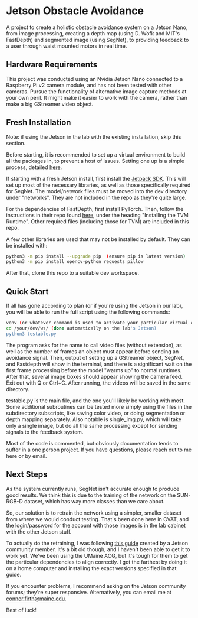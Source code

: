 
# Jetson Obstacle Avoidance

A project to create a holistic obstacle avoidance 
system on a Jetson Nano, from image processing, 
creating a depth map (using D. Wofk and MIT's FastDepth) and 
segmented image (using SegNet), to providing feedback to a user through 
waist mounted motors in real time.



## Hardware Requirements

This project was conducted using an Nvidia Jetson Nano connected to a Raspberry Pi v2 
camera module, and has not been tested with other cameras. Pursue the functionality of alternative
image capture methods at your own peril. It might make it easier to work with the camera, rather than 
make a big GStreamer video object.
## Fresh Installation

Note: if using the Jetson in the lab with the existing installation, skip this section.

Before starting, it is recommended to set up a virtual environment to build all the packages
in, to prevent a host of issues. Setting one up is a simple process, detailed [here](https://docs.python.org/3/tutorial/venv.html).

If starting with a fresh Jetson install, 
first install the [Jetpack SDK](https://developer.nvidia.com/embedded/jetpack). 
This will set up most of the necessary libraries, 
as well as those specifically required for SegNet.
The model/network files must be moved into the dev directory under "networks".
They are not included in the repo as they're quite large.

For the dependencies of FastDepth, first install PyTorch. Then, follow the instructions
in their repo found [here](https://github.com/dwofk/fast-depth),
under the heading "Installing the TVM Runtime". 
Other required files (including those for TVM) are included in this repo.

A few other libraries are used that may not be installed by default.
They can be installed with:

```bash
python3 -m pip install --upgrade pip  (ensure pip is latest version)
python3 -m pip install opencv-python requests pillow
```

After that, clone this repo to a suitable dev workspace.


## Quick Start

If all has gone according to plan (or if you're using the Jetson in our lab),
you will be able to run the full script using the following commands:

```bash
venv (or whatever command is used to activate your particular virtual environment)
cd /your/dev/ws/ (done automatically on the lab's Jetson)
python3 testable.py
```
The program asks for the name to call video files (without extension), as well as
the number of frames an object must appear before sending an avoidance signal. Then,
output of setting up a GStreamer object, SegNet, and Fastdepth
will show in the terminal, and there is a significant wait on the first frame processing
before the model "warms up" to normal runtimes. After that, several image boxes should appear showing the camera feed.
Exit out with Q or Ctrl+C. After running, the videos will be saved in the same directory.

testable.py is the main file, and the one you'll likely be working with most. 
Some additional subroutines can be tested more simply using the files in the subdirectory
subscripts, like saving color video, or doing segmentation or depth mapping separately. Also 
notable is single_img.py, which will take only a single image, but do all the same processing
except for sending signals to the feedback system. 

Most of the code is commented, but obviously documentation tends to suffer in a one person project.
If you have questions, please reach out to me here or by email. 
## Next Steps

As the system currently runs, SegNet isn't accurate enough to produce good results.
We think this is due to the training of the network on the SUN-RGB-D dataset,
which has way more classes than we care about. 

So, our solution is to retrain the network using a simpler, smaller dataset
from where we would conduct testing. That's been done here in CVAT, and the login/password
for the account with those images is in the lab cabinet with the other Jetson stuff. 

To actually do the retraining, I was following [this guide](https://www.highvoltagecode.com/post/edge-ai-semantic-segmentation-on-nvidia-jetson/)
created by a Jetson community member. It's a bit old though, and I haven't been able to get it to work yet. We've been using
the UMaine ACG, but it's tough for them to get the particular dependencies to align correctly. I got the farthest
by doing it on a home computer and installing the exact versions specified in that guide.

If you encounter problems, I recommend asking on the Jetson community forums; they're super responsive.
Alternatively, you can email me at connor.firth@maine.edu.

Best of luck!
